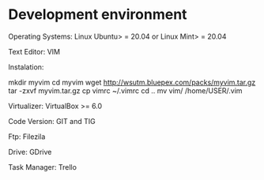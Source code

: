 # Development environment

Operating Systems: Linux Ubuntu> = 20.04 or Linux Mint> = 20.04

Text Editor: VIM

Instalation:

mkdir myvim
cd myvim
wget http://wsutm.bluepex.com/packs/myvim.tar.gz
tar -zxvf myvim.tar.gz
cp vimrc ~/.vimrc
cd ..
mv vim/ /home/USER/.vim


Virtualizer: VirtualBox >= 6.0

Code Version: GIT and TIG

Ftp: Filezila

Drive: GDrive

Task Manager: Trello
